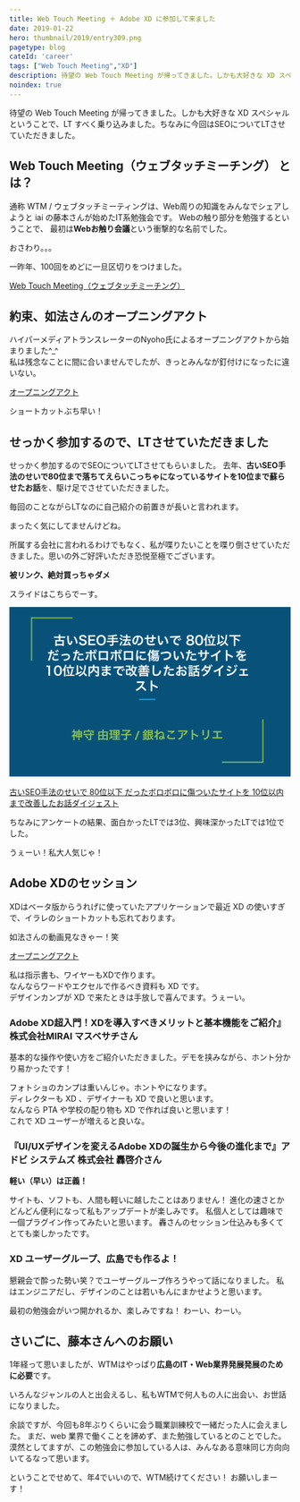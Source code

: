 ```yaml
---
title: Web Touch Meeting ＋ Adobe XD に参加して来ました
date: 2019-01-22
hero: thumbnail/2019/entry309.png
pagetype: blog
cateId: 'career'
tags: ["Web Touch Meeting","XD"]
description: 待望の Web Touch Meeting が帰ってきました。しかも大好きな XD スペシャルということで、LT すべく乗り込みました。ちなみに今回はSEOについてLTさせていただきました。
noindex: true
---
```

待望の Web Touch Meeting が帰ってきました。しかも大好きな XD スペシャルということで、LT すべく乗り込みました。ちなみに今回はSEOについてLTさせていただきました。

<prof></prof>

## Web Touch Meeting（ウェブタッチミーチング） とは？
通称 WTM / ウェブタッチミーティングは、Web周りの知識をみんなでシェアしようと iai の藤本さんが始めたIT系勉強会です。
Webの触り部分を勉強するということで、
最初は**Webお触り会議**という衝撃的な名前でした。

おさわり。。。

一昨年、100回をめどに一旦区切りをつけました。


[Web Touch Meeting（ウェブタッチミーチング）](http://www.webtouchmeeting.com/)

## 約束、如法さんのオープニングアクト
ハイパーメディアトランスレーターのNyoho氏によるオープニングアクトから始まりました^_^<br>
私は残念なことに間に合いませんでしたが、きっとみんなが釘付けになったに違いない。

[オープニングアクト](https://www.youtube.com/watch?v=jg4rGiYqOks&fbclid=IwAR1aamp3UrMOIF5w4no3yAyc_BXuevBhpJvacEApewjqoLgKKoTT4NRaGhY)

ショートカットぶち早い！

## せっかく参加するので、LTさせていただきました
せっかく参加するのでSEOについてLTさせてもらいました。
去年、**古いSEO手法のせいで80位まで落ちてえらいこっちゃになっているサイトを10位まで蘇らせたお話**を、駆け足でさせていただきました。

毎回のことながらLTなのに自己紹介の前置きが長いと言われます。

まったく気にしてませんけどね。

所属する会社に言われるわけでもなく、私が喋りたいことを喋り倒させていただきました。思いの外ご好評いただき恐悦至極でございます。

**被リンク、絶対買っちゃダメ**

スライドはこちらでーす。

![entry309-1.png](./images/2019/entry309-1.png)

[古いSEO手法のせいで 80位以下 だったボロボロに傷ついたサイトを 10位以内まで改善したお話ダイジェスト](https://docs.google.com/presentation/d/1KSNcIhEt68LKyP2nrcxOGFMyWlsuyhC9hjJzV9ZTQzA/edit?usp=sharing)

ちなみにアンケートの結果、面白かったLTでは3位、興味深かったLTでは1位でした。

うぇーい！私大人気じゃ！

## Adobe XDのセッション
XDはベータ版からうれげに使っていたアプリケーションで最近 XD の使いすぎで、イラレのショートカットも忘れております。

如法さんの動画見なきゃー！笑

[オープニングアクト](https://www.youtube.com/watch?v=jg4rGiYqOks&fbclid=IwAR1aamp3UrMOIF5w4no3yAyc_BXuevBhpJvacEApewjqoLgKKoTT4NRaGhY)

私は指示書も、ワイヤーもXDで作ります。<br>
なんならワードやエクセルで作るべき資料も XD です。<br>
デザインカンプが XD で来たときは手放しで喜んでます。うぇーい。

### Adobe XD超入門！XDを導入すべきメリットと基本機能をご紹介』株式会社MIRAI マスベサチさん
基本的な操作や使い方をご紹介いただきました。デモを挟みながら、ホント分かり易かったです！

フォトショのカンプは重いんじゃ。ホントやになります。<br>
ディレクターも XD 、デザイナーも XD で良いと思います。<br>
なんなら PTA や学校の配り物も XD で作れば良いと思います！<br>
これで XD ユーザーが増えると良いな。

### 『UI/UXデザインを変えるAdobe XDの誕生から今後の進化まで』アドビ システムズ 株式会社 轟啓介さん
**軽い（早い）は正義！**

サイトも、ソフトも、人間も軽いに越したことはありません！
進化の速さとかどんどん便利になって私もアップデートが楽しみです。
私個人としては趣味で一個プラグイン作ってみたいと思います。
轟さんのセッション仕込みも多くてとても楽しかったです。

### XD ユーザーグループ、広島でも作るよ！
懇親会で酔った勢い笑？でユーザーグループ作ろうやって話になりました。
私はエンジニアだし、デザインのことは若いもんにまかせようと思います。

最初の勉強会がいつ開かれるか、楽しみですね！
わーい、わーい。

## さいごに、藤本さんへのお願い
1年経って思いましたが、WTMはやっぱり**広島のIT・Web業界発展発展のために必要**です。

いろんなジャンルの人と出会えるし、私もWTMで何人もの人に出会い、お世話になりました。

余談ですが、今回も8年ぶりくらいに会う職業訓練校で一緒だった人に会えました。
まだ、web 業界で働くことを諦めず、また勉強しているとのことでした。
漠然としてますが、この勉強会に参加している人は、みんなある意味同じ方向向いてるなって思います。

ということでせめて、年4でいいので、WTM続けてください！
お願いしまーす！
